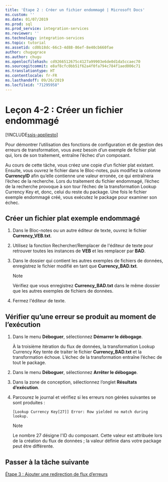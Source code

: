 ```yaml
---
title: 'Étape 2 : Créer un fichier endommagé | Microsoft Docs'
ms.custom: ''
ms.date: 01/07/2019
ms.prod: sql
ms.prod_service: integration-services
ms.reviewer: ''
ms.technology: integration-services
ms.topic: tutorial
ms.assetid: cd0b18dc-66c3-4d88-86ef-8e40cb660fae
author: chugugrace
ms.author: chugu
ms.openlocfilehash: cd9266512675c4127a99903e6de0d1da5ccaec70
ms.sourcegitcommit: e8af8cfc0bb51f62a4f0fa794c784f1aed006c71
ms.translationtype: HT
ms.contentlocale: fr-FR
ms.lasthandoff: 09/26/2019
ms.locfileid: "71295958"
---
```

# <a name="lesson-4-2-create-a-corrupted-file"></a>Leçon 4-2 : Créer un fichier endommagé

[!INCLUDE[ssis-appliesto](../includes/ssis-appliesto-ssvrpluslinux-asdb-asdw-xxx.md)]



Pour démontrer l’utilisation des fonctions de configuration et de gestion des erreurs de transformation, vous avez besoin d’un exemple de fichier plat qui, lors de son traitement, entraîne l’échec d’un composant.  
  
Au cours de cette tâche, vous créez une copie d’un fichier plat existant. Ensuite, vous ouvrez le fichier dans le Bloc-notes, puis modifiez la colonne **CurrencyID** afin qu’elle contienne une valeur erronée, ce qui entraînera l’échec de la recherche. Lors du traitement du fichier endommagé, l’échec de la recherche provoque à son tour l’échec de la transformation Lookup Currency Key et, donc, celui du reste du package. Une fois le fichier exemple endommagé créé, vous exécutez le package pour examiner son échec.  
  
## <a name="create-a-corrupted-sample-flat-file"></a>Créer un fichier plat exemple endommagé  
  
1.  Dans le Bloc-notes ou un autre éditeur de texte, ouvrez le fichier **Currency_VEB.txt**.  
  
2.  Utilisez la fonction Rechercher/Remplacer de l'éditeur de texte pour retrouver toutes les instances de **VEB** et les remplacer par **BAD**.  
  
3.  Dans le dossier qui contient les autres exemples de fichiers de données, enregistrez le fichier modifié en tant que **Currency_BAD.txt**.  
  
    > [!NOTE]  
    > Vérifiez que vous enregistrez **Currency_BAD.txt** dans le même dossier que les autres exemples de fichiers de données.  
  
4.  Fermez l'éditeur de texte.  
  
## <a name="verify-that-an-error-occurs-during-run-time"></a>Vérifier qu’une erreur se produit au moment de l’exécution  
  
1.  Dans le menu **Déboguer**, sélectionnez **Démarrer le débogage**.  
  
    À la troisième itération du flux de données, la transformation Lookup Currency Key tente de traiter le fichier **Currency_BAD.txt** et la transformation échoue. L’échec de la transformation entraîne l’échec de tout le package.  
  
2.  Dans le menu **Déboguer**, sélectionnez **Arrêter le débogage**.  
  
3.  Dans la zone de conception, sélectionnez l’onglet **Résultats d’exécution**.  
  
4.  Parcourez le journal et vérifiez si les erreurs non gérées suivantes se sont produites :  
  
    ```
    [Lookup Currency Key[27]] Error: Row yielded no match during lookup.
    ```
  
    > [!NOTE]  
    > Le nombre 27 désigne l'ID du composant. Cette valeur est attribuée lors de la création du flux de données ; la valeur définie dans votre package peut être différente.  
  
## <a name="go-to-next-task"></a>Passer à la tâche suivante  
[Étape 3 : Ajouter une redirection de flux d’erreurs](../integration-services/lesson-4-3-adding-error-flow-redirection.md)  
  
  
  
